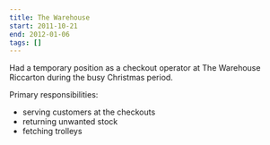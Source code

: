 ```yaml
---
title: The Warehouse
start: 2011-10-21
end: 2012-01-06
tags: []
---
```

Had a temporary position as a checkout operator at The Warehouse Riccarton during the busy Christmas period. 

Primary responsibilities:

- serving customers at the checkouts
- returning unwanted stock
- fetching trolleys